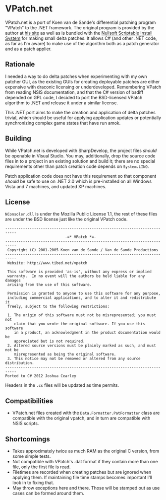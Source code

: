 
# VPatch.net

VPatch.net is a port of Koen van de Sande's differential patching program
"VPatch" to the .NET framework. The original program is provided by the author
at [his site][VPatchHome] as well as is bundled with the
[Nullsoft Scriptable Install System][NSISHome] for making small delta patches.
It allows C# (and other .NET code, as far as I'm aware) to make use of the
algorithm both as a patch generator and as a patch applier.

[VPatchHome]: http://www.tibed.net/vpatch/
[NSISHome]: http://nsis.sourceforge.net/

## Rationale

I needed a way to do delta patches when experimenting with my own patcher GUI,
as the existing GUIs for creating deployable patches are either expensive with
draconic licensing or underdeveloped. Remembering VPatch from reading NSIS
documentation, and that the C# version of bsdiff depended on GPL code, I
decided to port the BSD-licensed VPatch algorithm to .NET and release it under
a similar license.

This .NET port aims to make the creation and application of delta patches
trivial, which should be useful for applying application updates or potentially
synchronizing complex game states that have run amok.

## Building

While VPatch.net is developed with SharpDevelop, the project files _should_
be openable in Visual Studio. You may, additionally, drop the source code files
in to a project in an existing solution and build it; there are no special
requirements other than patch creation code depends on `System.LINQ`.

Patch application code does not have this requirement so that component
*should* be safe to use on .NET 2.0 which is pre-installed on all Windows
Vista and 7 machines, and updated XP machines.

## License

`NConsoler.dll` is under the Mozilla Public License 1.1, the rest of these
files are under the BSD license just like the original VPatch code.

	---------------------------------------------------------------------------
	                           -=* VPatch *=-
	---------------------------------------------------------------------------
	 Copyright (C) 2001-2005 Koen van de Sande / Van de Sande Productions
	---------------------------------------------------------------------------
	 Website: http://www.tibed.net/vpatch
	
	 This software is provided 'as-is', without any express or implied
	 warranty.  In no event will the authors be held liable for any damages
	 arising from the use of this software.
	
	 Permission is granted to anyone to use this software for any purpose,
	 including commercial applications, and to alter it and redistribute it
	 freely, subject to the following restrictions:
	
	 1. The origin of this software must not be misrepresented; you must not
	    claim that you wrote the original software. If you use this software
	    in a product, an acknowledgment in the product documentation would be
	    appreciated but is not required.
	 2. Altered source versions must be plainly marked as such, and must not be
	    misrepresented as being the original software.
	 3. This notice may not be removed or altered from any source distribution.
	---------------------------------------------------------------------------
	Ported to C# 2012 Joshua Cearley

Headers in the `.cs` files will be updated as time permits.

## Compatibilities

* VPatch.net files created with the `Data.Formatter.PatFormatter` class are
compatible with the original vpatch, and in turn are compatible with NSIS
scripts.

## Shortcomings

* Takes approximately twice as much RAM as the original C version, from some
simple tests.
* Not compatible with VPatch's .dat format if they contain more than one
file, only the first file is read.
* Filetimes are recorded when creating patches but are ignored when
applying them. If maintaining file time stamps becomes important I'll look
in to fixing that.
* May throw exceptions here and there. Those will be stamped out as use
cases can be formed around them.
